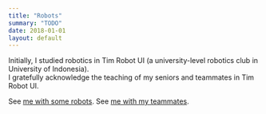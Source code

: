 ```yaml
---
title: "Robots"
summary: "TODO"
date: 2018-01-01
layout: default
---
```


Initially, I studied robotics in Tim Robot UI (a university-level robotics club in University of Indonesia). <br />
I gratefully acknowledge the teaching of my seniors and teammates in Tim Robot UI.

See [me with some robots](https://photos.app.goo.gl/soMObj1VDShBW1sL2).
See [me with my teammates](https://photos.app.goo.gl/7ChgnYcrqtAY2ieJ2).